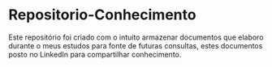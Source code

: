 # Repositorio-Conhecimento
Este repositório foi criado com o intuito armazenar documentos que elaboro durante o meus estudos para fonte de futuras consultas, estes documentos posto no LinkedIn para compartilhar conhecimento.
